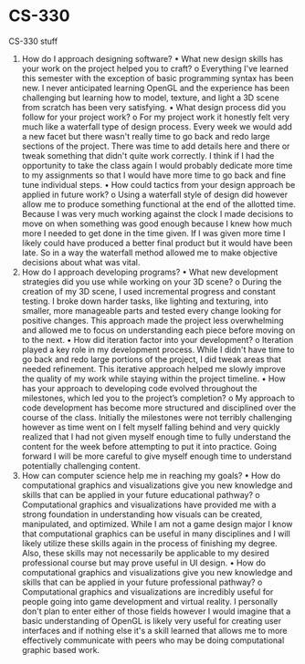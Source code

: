# CS-330
CS-330 stuff
1.	How do I approach designing software?
  •	What new design skills has your work on the project helped you to craft?
    o	Everything I've learned this semester with the exception of basic programming syntax has been new. I never anticipated learning OpenGL and the experience has been challenging but learning how to model, texture, and light a 3D scene from        scratch has been very satisfying.
  •	What design process did you follow for your project work?
    o	For my project work it honestly felt very much like a waterfall type of design process. Every week we would add a new facet but there wasn't really time to go back and redo large sections of the project. There was time to add details           here and there or tweak something that didn't quite work correctly. I think if I had the opportunity to take the class again I would probably dedicate more time to my assignments so that I would have more time to go back and fine tune          individual steps.
  •	How could tactics from your design approach be applied in future work?
    o	Using a waterfall style of design did however allow me to produce something functional at the end of the allotted time. Because I was very much working against the clock I made decisions to move on when something was good enough because        I knew how much more I needed to get done in the time given. If I was given more time I likely could have produced a better final product but it would have been late. So in a way the waterfall method allowed me to make objective                decisions about what was vital.
2.	How do I approach developing programs?
  •	What new development strategies did you use while working on your 3D scene?
    o	During the creation of my 3D scene, I used incremental progress and constant testing. I broke down harder tasks, like lighting and texturing, into smaller, more manageable parts and tested every change looking for positive changes. This        approach made the project less overwhelming and allowed me to focus on understanding each piece before moving on to the next.
  •	How did iteration factor into your development?
    o	Iteration played a key role in my development process. While I didn't have time to go back and redo large portions of the project, I did tweak areas that needed refinement. This iterative approach helped me slowly improve the quality of        my work while staying within the project timeline.
  •	How has your approach to developing code evolved throughout the milestones, which led you to the project’s completion?
    o	My approach to code development has become more structured and disciplined over the course of the class. Initially the milestones were not terribly challenging however as time went on I felt myself falling behind and very quickly               realized that I had not given myself enough time to fully understand the content for the week before attempting to put it into practice. Going forward I will be more careful to give myself enough time to understand potentially                  challenging content.
3.	How can computer science help me in reaching my goals?
  •	How do computational graphics and visualizations give you new knowledge and skills that can be applied in your future educational pathway?
    o	Computational graphics and visualizations have provided me with a strong foundation in understanding how visuals can be created, manipulated, and optimized. While I am not a game design major I know that computational graphics can be           useful in many disciplines and I will likely utilize these skills again in the process of finishing my degree. Also, these skills may not necessarily be applicable to my desired professional course but may prove useful in UI design.
  •	How do computational graphics and visualizations give you new knowledge and skills that can be applied in your future professional pathway?
    o	Computational graphics and visualizations are incredibly useful for people going into game development and virtual reality. I personally don't plan to enter either of those fields however I would imagine that a basic understanding of           OpenGL is likely very useful for creating user interfaces and if nothing else it's a skill learned that allows me to more effectively communicate with peers who may be doing computational graphic based work.
